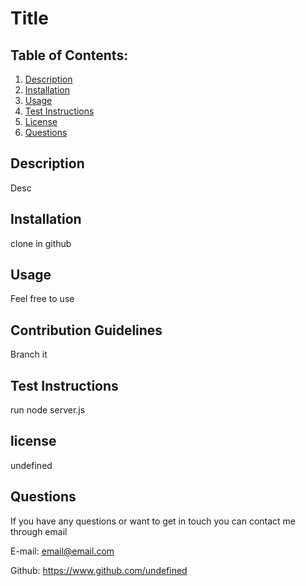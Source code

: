 # Title


  ## Table of Contents:
  1. [Description](#description) 
  2. [Installation](#installation)
  3. [Usage](#usage)
  5. [Test Instructions](#testInstructions)
  6. [License](#license)
  7. [Questions](#questions)
  ## Description 

  Desc


  ## Installation 

  clone in github


  ## Usage 

  Feel free to use 


  ## Contribution Guidelines 

  Branch it


  ## Test Instructions 

  run node server.js


  ## license 

  undefined


  ## Questions 

  If you have any questions or want to get in touch you can contact me through email

  E-mail: email@email.com

  Github: https://www.github.com/undefined


